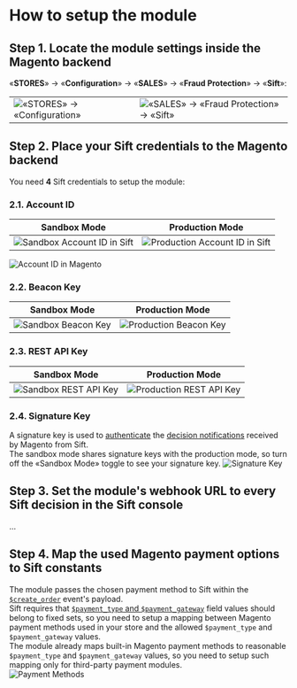 # How to setup the module
## Step 1. Locate the module settings inside the Magento backend 
«**STORES**» → «**Configuration**» → «**SALES**» → «**Fraud Protection**» → «**Sift**»: 
<table><tr>
	<td><img alt='«STORES» → «Configuration»' src='doc/magento/stores--configuration.png'/></td>
	<td><img alt='«SALES» → «Fraud Protection» → «Sift»' src='doc/magento/sales--fraud-protection--sift.png'/></td>
</tr></table>

## Step 2. Place your Sift credentials to the Magento backend
You need **4** Sift credentials to setup the module:
### 2.1. Account ID
<table>
	<thead><tr><th>Sandbox Mode</th><th>Production Mode</th></tr></thead>
	<tbody><tr>
		<td><img alt='Sandbox Account ID in Sift' src='doc/sift/credentials/sandbox/account-id.png'/></td>
		<td><img alt='Production Account ID in Sift' src='doc/sift/credentials/production/account-id.png'/></td>
	</tr></tbody>
</table>
<img alt='Account ID in Magento' src='doc/magento/credentials/account-id.png'/>

### 2.2. Beacon Key
<table>
	<thead><tr><th>Sandbox Mode</th><th>Production Mode</th></tr></thead>
	<tbody><tr>
		<td><img alt='Sandbox Beacon Key' src='doc/sift/credentials/sandbox/beacon-key.png'/></td>
		<td><img alt='Production Beacon Key' src='doc/sift/credentials/production/beacon-key.png'/></td>
	</tr></tbody>
</table>

### 2.3. REST API Key
<table>
	<thead><tr><th>Sandbox Mode</th><th>Production Mode</th></tr></thead>
	<tbody><tr>
		<td><img alt='Sandbox REST API Key' src='doc/sift/credentials/sandbox/rest-api-key.png'/></td>
		<td><img alt='Production REST API Key' src='doc/sift/credentials/production/rest-api-key.png'/></td>
	</tr></tbody>
</table>

### 2.4. Signature Key
A signature key is used to [authenticate](https://sift.com/developers/docs/php/decisions-api/decision-webhooks/authentication) the [decision notifications](https://sift.com/developers/docs/php/decisions-api/decision-webhooks) received by Magento from Sift.  
The sandbox mode shares signature keys with the production mode, so turn off the «Sandbox Mode» toggle to see your signature key.
<img alt='Signature Key' src='doc/sift/credentials/signature-key.png'/>

## Step 3. Set the module's webhook URL to every Sift decision in the Sift console
...

## Step 4. Map the used Magento payment options to Sift constants
The module passes the chosen payment method to Sift within the [`$create_order`](https://sift.com/developers/docs/curl/events-api/reserved-events/create-order) event's payload.  
Sift requires that [`$payment_type` and `$payment_gateway`](https://sift.com/developers/docs/curl/events-api/complex-field-types/payment-method) field values should belong to fixed sets, so you need to setup a mapping between Magento payment methods used in your store and the allowed `$payment_type` and `$payment_gateway` values.  
The module already maps built-in Magento payment methods to reasonable `$payment_type` and `$payment_gateway` values, so you need to setup such mapping only for third-party payment modules.  
<img alt='Payment Methods' src='doc/magento/payment-methods.png'/>  
